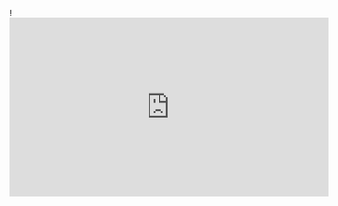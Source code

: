 !<iframe width="560" height="315" src="https://www.youtube.com/embed/vkpVPtOGqGg" frameborder="0" allow="accelerometer; autoplay; encrypted-media; gyroscope; picture-in-picture" allowfullscreen></iframe>
